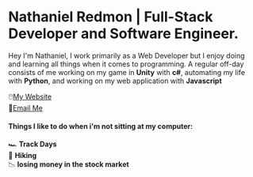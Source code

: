 
# Nathaniel Redmon | Full-Stack Developer and Software Engineer.

Hey I'm Nathaniel, I work primarily as a Web Developer but I enjoy doing and learning all things when it comes to programming. A regular off-day consists of me working on my game in **Unity** with **c#**, automating my life with **Python**, and working on my web application with **Javascript** <br />

:computer_mouse:[My Website](https://nathanielredmon.com) <br />
:e-mail:[Email Me](mailto:nathanielredmon@gmail.com)

#### Things I like to do when i'm not sitting at my computer: 
:racing_car: **Track Days** <br />
:hiking_boot: **Hiking** <br />
:chart_with_downwards_trend: **losing money in the stock market** <br />

